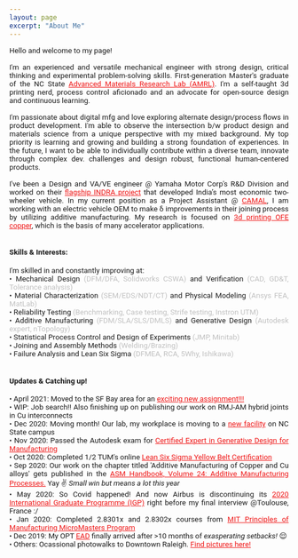 ```yaml
---
layout: page
excerpt: "About Me"
---
```

<!---(font-family: "San Francisco", "Roboto", "Segoe UI";)--> 

<div style="text-align: justify"> 
<span style="font-family:San Francisco, Roboto, Segoe UI; font-size:10pt;">
Hello and welcome to my page! 
<br />  <br />
I'm an experienced and versatile mechanical engineer with strong design, critical thinking and experimental problem-solving skills. First-generation Master's graduate of the NC State <a href="https://people.engr.ncsu.edu/arabiei/" style="color:#ef1414;" target="_blank">Advanced Materials Research Lab (AMRL)</a>. I'm a self-taught 3d printing nerd, process control aficionado and an advocate for open-source design and continuous learning.
<br /> <br />  
I'm passionate about digital mfg and love exploring alternate design/process flows in product development. I'm able to observe the intersection b/w product design and materials science from a unique perspective with my mixed background. My top priority is learning and growing and building a strong foundation of experiences. In the future, I want to be able to individually contribute within a diverse team, innovate through complex dev. challenges and design robust, functional human-centered products.
<br /> <br />  
I've been a Design and VA/VE engineer @ Yamaha Motor Corp's R&D Division and worked on their <a href="https://www.autocarpro.in/feature/saluto-rx-model-india-yamaha-project-indra-17176" style="color:#ef1414;" target="_blank">flagship INDRA project</a> that developed India’s most economic two-wheeler vehicle. In my current position as a Project Assistant @ <a href="https://www.camal.ncsu.edu/" style="color:#ef1414;" target="_blank">CAMAL</a>, I am working with an electric vehicle OEM to make δ improvements in their joining process by utilizing additive manufacturing. My research is focused on  <a href="https://www.mae.ncsu.edu/cpac/about/" style="color:#ef1414;" target="_blank">3d printing OFE copper</a>, which is the basis of many accelerator applications. 
<br /> <br />

<h4>Skills & Interests:</h4> 
I'm skilled in and constantly improving at: <br/>
• Mechanical Design <span style="color:Silver">(DFM/DFA, Solidworks CSWA)</span> and Verification <span style="color:Silver">(CAD, GD&T, Tolerance analysis) </span> <br />
• Material Characterization <span style="color:Silver">(SEM/EDS/NDT/CT)</span> and Physical Modeling <span style="color:Silver">(Ansys FEA, MatLab) </span> <br />
• Reliability Testing <span style="color:Silver">(Benchmarking, Case testing, Strife testing, Instron UTM) </span> <br />
• Additive Manufacturing <span style="color:Silver">(FDM/SLA/SLS/DMLS)</span> and Generative Design <span style="color:Silver">(Autodesk expert, nTopology) </span> <br/>
• Statistical Process Control and Design of Experiments <span style="color:Silver">(JMP, Minitab) </span> <br/>
• Joining and Assembly Methods <span style="color:Silver">(Welding/Brazing) </span> <br/>
• Failure Analysis and Lean Six Sigma <span style="color:Silver">(DFMEA, RCA, 5Why, Ishikawa)</span>
<br/><br />

<h4>Updates & Catching up! </h4>
• April 2021: Moved to the SF Bay area for an <a href="https://www.jobyaviation.com/about/" style="color:#ef1414;" target="_blank">exciting new assignment!!!</a><br/>
• WIP: Job search!! Also finishing up on publishing our work on RMJ-AM hybrid joints in Cu interconnects<br/>
• Dec 2020: Moving month! Our lab, my workplace is moving to a <a href="https://campaign.ncsu.edu/about-the-campaign/extraordinary-places/fitts-woolard-hall/" style="color:#ef1414;" target="_blank">new facility</a> on NC State campus<br/>
• Nov 2020: Passed the Autodesk exam for <a href="https://www.linkedin.com/feed/update/urn:li:activity:6734540660394799104/" style="color:#ef1414;" target="_blank">Certified Expert in Generative Design for Manufacturing</a><br/>
• Oct 2020: Completed 1/2 TUM's online <a href="https://www.lll.tum.de/certificate/lean-six-sigma-yellow-belt-certification/" style="color:#ef1414;" target="blank">Lean Six Sigma Yellow Belt Certification</a><br/>
• Sep 2020: Our work on the chapter titled 'Additive Manufacturing of Copper and Cu alloys' gets published in the <a href="https://www.asminternational.org/materials-resources/results/-/journal_content/56/10192/39892774/PUBLICATION" style="color:#ef1414;" target="blank">ASM Handbook, Volume 24: Additive Manufacturing Processes.</a> Yay &#9996; <i>Small win but means a lot this year</i><br/>
• May 2020: So Covid happened! And now Airbus is discontinuing its <a href="https://www.airbus.com/careers/students-graduates/international-graduate-programme.html" style="color:#ef1414;" target="blank">2020 International Graduate Programme (IGP)</a> right before my final interview @Toulouse, France :/ <br/>
• Jan 2020: Completed 2.8301x and 2.8302x courses from <a href="https://micromasters.mit.edu/pom/" style="color:#ef1414;" target="_blank">MIT Principles of Manufacturing MicroMasters Program</a><br/>
• Dec 2019: My OPT <a href="https://www.uscis.gov/greencard/employment-authorization-document" style="color:#ef1414;" target="_blank">EAD</a> finally arrived after >10 months of <i>exasperating setbacks!</i> &#128524;<br/>
• Others: Ocassional photowalks to Downtown Raleigh. <a href="https://www.instagram.com/in_n_arnd_state/" style="color:#ef1414;" target="_blank">Find pictures here!</a> <br />


















<!---Comment (Archive)

Emoji list: https://www.w3schools.com/charsets/ref_emoji.asp

Welcome to my page! I'm a mechanical engineering graduate (MSME) who loves building transferable, adaptable skills. Strong academic/research background with 4+ years of hands-on experience executing projects & solving complex, multidisciplinary research challenges with diverse teams. Overseas projects experience (ASEAN countries) and demonstrated success with manufacturing design, quality control & product development as part of Yamaha’s flagship INDRA project. 

I'm currently a postgraduate research scholar at The Center for Additive Manufacturing and Logistics (CAMAL) at NC State and my current research meets at the interface of materials engineering and additive manufacturing. My work involves process and material development for powder-bed fusion processes in additive manufacturing. 

Current Interests and Projects:</h4> 
- Mechanical behaviour of materials <br />
- Additive manufacturing: Process development, DfAM, Generative design <br />
- Design for manufacturing <br />
- Manufacturing process control

<h4>What am I doing these days?  </h4>
- <s>Waiting on my <a href="https://www.uscis.gov/greencard/employment-authorization-document">EAD</a></s><i> (Update: Received in Dec after over 9 months of exasperating setbacks!)</i><br/>
- <s>Taking online courses on Statistical Process Conrol via <a href="https://micromasters.mit.edu/pom/"> MIT's Principles of Manufacturing MicroMasters program</a></s><i> (Update: Done and dusted with 2.8301x  and 2.8302x!)</i><br />
- Major find! Watching 2.75 Precison Machine Design lectures taught by Alex Slocum- wonderful playlist wherein he shares key lessons in design approach via anecdotes from his hardware hacking experience <br />
- Learning/Getting better at Python, <a href="https://public.tableau.com/profile/ayush7404#!/">Tableau</a>, Labview <br />
- Working on creating a projects portfolio <br />
- Preparing for Solidworks <a href="https://www.solidworks.com/sw/support/797_ENU_HTML.htm">CSWP</a> exam (CSWA cleared!)<br />
- Ocassional <a href="https://www.instagram.com/in_n_arnd_state/">photo</a> walks to Downtown Raleigh<br />


-->
